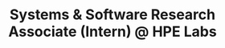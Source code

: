 ---
layout: page
title: Systems & Software Research Associate (Intern) @ HPE Labs
description: |
 Systems Architecture & Management Lab, May 2021 -- Aug. 2021
 Manager and Mentor:: Dr. Dejan Milojicic and Sai Rahul Chalamalasetti
 · Investigated opportunities to accelerate operators from Intel DAOS distributed storage systems.
 · Findings accepted by proceedings of internal conference HPE TechCon 2022.
 · Patent proposal approved by HPE patent review committee.
importance: 1
category: intern
---